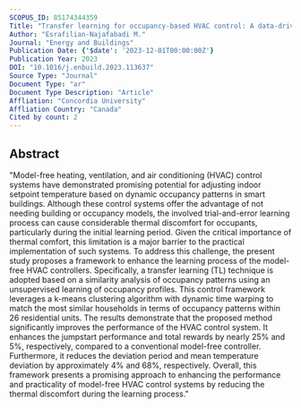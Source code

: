 ```yaml
---
SCOPUS_ID: 85174344359
Title: "Transfer learning for occupancy-based HVAC control: A data-driven approach using unsupervised learning of occupancy profiles and deep reinforcement learning"
Author: "Esrafilian-Najafabadi M."
Journal: "Energy and Buildings"
Publication Date: {'$date': '2023-12-01T00:00:00Z'}
Publication Year: 2023
DOI: "10.1016/j.enbuild.2023.113637"
Source Type: "Journal"
Document Type: "ar"
Document Type Description: "Article"
Affliation: "Concordia University"
Affliation Country: "Canada"
Cited by count: 2
---
```


## Abstract
"Model-free heating, ventilation, and air conditioning (HVAC) control systems have demonstrated promising potential for adjusting indoor setpoint temperature based on dynamic occupancy patterns in smart buildings. Although these control systems offer the advantage of not needing building or occupancy models, the involved trial-and-error learning process can cause considerable thermal discomfort for occupants, particularly during the initial learning period. Given the critical importance of thermal comfort, this limitation is a major barrier to the practical implementation of such systems. To address this challenge, the present study proposes a framework to enhance the learning process of the model-free HVAC controllers. Specifically, a transfer learning (TL) technique is adopted based on a similarity analysis of occupancy patterns using an unsupervised learning of occupancy profiles. This control framework leverages a k-means clustering algorithm with dynamic time warping to match the most similar households in terms of occupancy patterns within 26 residential units. The results demonstrate that the proposed method significantly improves the performance of the HVAC control system. It enhances the jumpstart performance and total rewards by nearly 25% and 5%, respectively, compared to a conventional model-free controller. Furthermore, it reduces the deviation period and mean temperature deviation by approximately 4% and 68%, respectively. Overall, this framework presents a promising approach to enhancing the performance and practicality of model-free HVAC control systems by reducing the thermal discomfort during the learning process."
